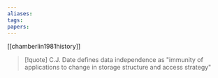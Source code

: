 ```yaml
---
aliases: 
tags: 
papers:
---
```

[[chamberlin1981history]]
> [!quote]
> C.J. Date defines data independence as "immunity of applications to change in storage structure and access strategy"

